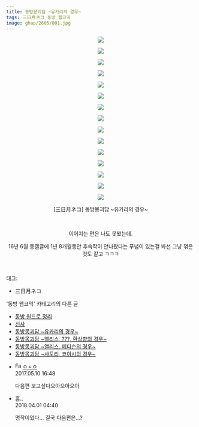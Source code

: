 ```yaml
---
title: 동방몽괴담 ~유카리의 경우~
tags: 三日月ネコ 동방_웹코믹
image: ghap/2605/001.jpg
---
```

<div class="article">
<p style="text-align: center; clear: none; float: none;"><img src="{{ site.nasurl }}/ghap/2605/001.jpg"/></p>
<p style="text-align: center; clear: none; float: none;"><img src="{{ site.nasurl }}/ghap/2605/002.jpg"/></p>
<p style="text-align: center; clear: none; float: none;"><img src="{{ site.nasurl }}/ghap/2605/003.jpg"/></p>
<p style="text-align: center; clear: none; float: none;"><img src="{{ site.nasurl }}/ghap/2605/004.jpg"/></p>
<p style="text-align: center; clear: none; float: none;"><img src="{{ site.nasurl }}/ghap/2605/005.jpg"/></p>
<p style="text-align: center; clear: none; float: none;"><img src="{{ site.nasurl }}/ghap/2605/006.jpg"/></p>
<p style="text-align: center; clear: none; float: none;"><img src="{{ site.nasurl }}/ghap/2605/007.jpg"/></p>
<p style="text-align: center; clear: none; float: none;"><img src="{{ site.nasurl }}/ghap/2605/008.jpg"/></p>
<p style="text-align: center; clear: none; float: none;"><img src="{{ site.nasurl }}/ghap/2605/009.jpg"/></p>
<p style="text-align: center; clear: none; float: none;"><img src="{{ site.nasurl }}/ghap/2605/010.jpg"/></p>
<p style="text-align: center; clear: none; float: none;"><img src="{{ site.nasurl }}/ghap/2605/011.jpg"/></p>
<p style="text-align: center; clear: none; float: none;"><img src="{{ site.nasurl }}/ghap/2605/012.jpg"/></p>
<p style="text-align: center; clear: none; float: none;"><img src="{{ site.nasurl }}/ghap/2605/013.jpg"/></p>
<p style="text-align: center; clear: none; float: none;"><img src="{{ site.nasurl }}/ghap/2605/014.jpg"/></p>
<p style="text-align: center; clear: none; float: none;"><img src="{{ site.nasurl }}/ghap/2605/015.jpg"/></p>
<p style="text-align: center; clear: none; float: none;">[三日月ネコ] 동방몽괴담 ~유카리의 경우~</p>
<p style="text-align: center; clear: none; float: none;"><br/></p>
<p style="text-align: center; clear: none; float: none;">이어지는 편은 나도 못봤는데.</p>
<p style="text-align: center; clear: none; float: none;">16년 6월 동갤글에 1년 8개월동안 후속작이 안나왔다는 푸념이 있는걸 봐선 그냥 꺾은 것도 같고 ㅋㅋㅋ</p>
<p><br/></p>
</div><div class="tagTrail">
<p>태그: </p>
<ul>
<li>三日月ネコ</li>
</ul>
</div><div class="another">
<p>'동방 웹코믹' 카테고리의 다른 글</p>
<ul>
<li><a href="/2016-10-16-ghap_2616">동방 원드로 정리</a></li>
<li><a href="/2016-10-16-ghap_2614">신사</a></li>
<li><a href="/2016-10-15-ghap_2605">동방몽괴담 ~유카리의 경우~</a></li>
<li><a href="/2016-10-15-ghap_2604">동방몽괴담 ~앨리스, ???, 환상향의 경우~</a></li>
<li><a href="/2016-10-15-ghap_2603">동방몽괴담 ~앨리스, 메디슨의 경우~</a></li>
<li><a href="/2016-10-15-ghap_2602">동방몽괴담 ~사토리, 코이시의 경우~</a></li>
</ul>
</div><div class="cb_module cb_fluid">
<div class="cb_wrt cb_profile">
<div class="comment">
<ul>
<li class="cb_thumb_off" id="comment14985723">
<div class="cb_comment_area">
<div class="cb_info_area">
<div class="cb_section">
<span class="cb_nick_name"><img alt="Favicon of http://google.com" height="16" onerror="this.onerror=null;this.parentNode.removeChild(this)" src="http://google.com/favicon.ico" width="16"/> <a href="http://google.com" onclick="return openLinkInNewWindow(this)">ㅇㅅㅇ</a></span>
</div>
<div class="cb_section">
<span class="cb_date">2017.05.10 16:48 </span>
</div>
</div>
<div class="cb_dsc_comment">
<p class="cb_dsc">
											다음편 보고싶다으아으아으아
										</p>
</div>
</div></li>
<li class="cb_thumb_off" id="comment15231173">
<div class="cb_comment_area">
<div class="cb_info_area">
<div class="cb_section">
<span class="cb_nick_name">흠..</span>
</div>
<div class="cb_section">
<span class="cb_date">2018.04.01 04:40 </span>
</div>
</div>
<div class="cb_dsc_comment">
<p class="cb_dsc">
											명작이었다... 결국 다음편은...?
										</p>
</div>
</div></li>
</ul>
</div>
</div><!-- commentList close -->
</div>